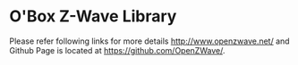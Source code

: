 O'Box Z-Wave Library
====================
Please refer following links for more details
http://www.openzwave.net/ and Github Page is located at https://github.com/OpenZWave/.








